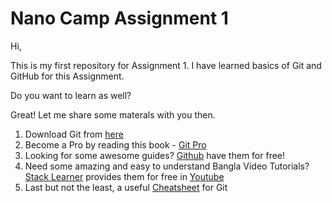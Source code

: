 # Nano Camp Assignment 1

Hi,

This is my first repository for Assignment 1. I have learned basics of Git and GitHub for this Assignment.

Do you want to learn as well?

Great! Let me share some materals with you then.

1. Download Git from [here](https://git-scm.com)
2. Become a Pro by reading this book - [Git Pro](https://git-scm.com/book/en/v2)
3. Looking for some awesome guides? [Github](https://guides.github.com) have them for free!
4. Need some amazing and easy to understand Bangla Video Tutorials? [Stack Learner](https://www.facebook.com/stacklearner) provides them for free in [Youtube](https://www.youtube.com/playlist?list=PL_XxuZqN0xVDDw5eyzuRDXBzgdnW7UpDF)
5. Last but not the least, a useful [Cheatsheet](https://education.github.com/git-cheat-sheet-education.pdf) for Git
